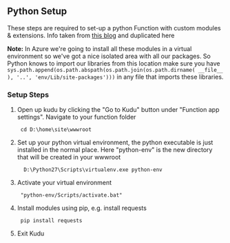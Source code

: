 ## Python Setup

These steps are required to set-up a python Function with custom modules & extensions.
Info taken from [this blog](https://michael-mckenna.com/how-to-import-python-extension-modules-in-azure-functions/) and duplicated here

**Note:** In Azure we're going to install all these modules in a virtual environment so we've got a nice isolated area with all our packages. 
So Python knows to import our libraries from this location make sure you have 
`sys.path.append(os.path.abspath(os.path.join(os.path.dirname( __file__ ), '..', 'env/Lib/site-packages')))` in any file that imports these libraries.

### Setup Steps

1. Open up kudu by clicking the "Go to Kudu" button under "Function app settings". Navigate to your function folder

        cd D:\home\site\wwwroot

2. Set up your python virtual environment, the python executable is just installed in the normal place. Here "python-env" is the new directory that will be created in your wwwroot
         
         D:\Python27\Scripts\virtualenv.exe python-env

3. Activate your virtual environment 
       
        "python-env/Scripts/activate.bat"
        
4. Install modules using pip, e.g. install requests
 
        pip install requests
        
5. Exit Kudu
